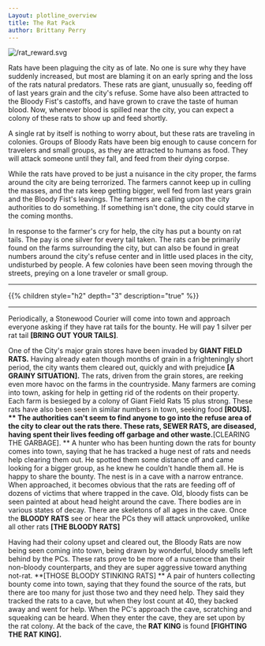 ```yaml
---
Layout: plotline_overview
title: The Rat Pack
author: Brittany Perry
---
```


![/rat_reward.svg](/rat_reward.svg "{width='10'}" )



Rats have been plaguing the city as of late. No one is sure why they have suddenly increased, but most are blaming it on an early spring and the loss of the rats natural predators. These rats are giant, unusually so, feeding off of last years grain and the city's refuse. Some have also been attracted to the Bloody Fist's castoffs, and have grown to crave the taste of human blood. Now, whenever blood is spilled near the city, you can expect a colony of these rats to show up and feed shortly. 

A single rat by itself is nothing to worry about, but these rats are traveling in colonies. Groups of Bloody Rats have been big enough to cause concern for travelers and small groups, as they are attracted to humans as food. They will attack someone until they fall, and feed from their dying corpse.

While the rats have proved to be just a nuisance in the city proper, the farms around the city are being terrorized. The farmers cannot keep up in culling the masses, and the rats keep getting bigger, well fed from last years grain and the Bloody Fist's leavings. The farmers are calling upon the city authorities to do something. If something isn't done, the city could starve in the coming months.

In response to the farmer's cry for help, the city has put a bounty on rat tails. The pay is one silver for every tail taken. The rats can be primarily found on the farms surrounding the city, but can also be found in great numbers around the city's refuse center and in little used places in the city, undisturbed by people. A few colonies have been seen moving through the streets, preying on a lone traveler or small group.

---

{{% children style="h2" depth="3" description="true" %}}

---

Periodically, a Stonewood Courier will come into town and approach everyone asking if they have rat tails for the bounty. He will pay 1 silver per rat tail **[BRING OUT YOUR TAILS]**.

One of the City's major grain stores have been invaded by **GIANT FIELD RATS.** Having already eaten though months of grain in a frighteningly short period, the city wants them cleared out, quickly and with prejudice **[A GRAINY SITUATION].** The rats, driven from the grain stores, are reeking even more havoc on the farms in the countryside. Many farmers are coming into town, asking for help in getting rid of the rodents on their property. Each farm is besieged by a colony of Giant Field Rats 15 plus strong. These rats have also been seen in similar numbers in town, seeking food **[ROUS]. 
**	The authorities can't seem to find anyone to go into the refuse area of the city to clear out the rats there. These rats, **SEWER RATS**, are diseased, having spent their lives feeding off garbage and other waste.**[CLEARING THE GARBAGE].
**	A hunter who has been hunting down the rats for bounty comes into town, saying that he has tracked a huge nest of rats and needs help clearing them out. He spotted them some distance off and came looking for a bigger group, as he knew he couldn't handle them all. He is happy to share the bounty. The nest is in a cave with a narrow entrance. When approached, it becomes obvious that the rats are feeding off of dozens of victims that where trapped in the cave. Old, bloody fists can be seen painted at about head height around the cave. There bodies are in various states of decay. There are skeletons of all ages in the cave. Once the **BLOODY RATS** see or hear the PCs they will attack unprovoked, unlike all other rats **[THE BLOODY RATS]**

Having had their colony upset and cleared out, the Bloody Rats are now being seen coming into town, being drawn by wonderful, bloody smells left behind by the PCs. These rats prove to be more of a nuscence than their non-bloody counterparts, and they are super aggressive toward anything not-rat. **[THOSE BLOODY STINKING RATS]
**	A pair of hunters collecting bounty come into town, saying that they found the source of the rats, but there are too many for just those two and they need help. They said they tracked the rats to a cave, but when they lost count at 40, they backed away and went for help. When the PC's approach the cave, scratching and squeaking can be heard. When they enter the cave, they are set upon by the rat colony. At the back of the cave, the **RAT KING** is found **[FIGHTING THE RAT KING].**
